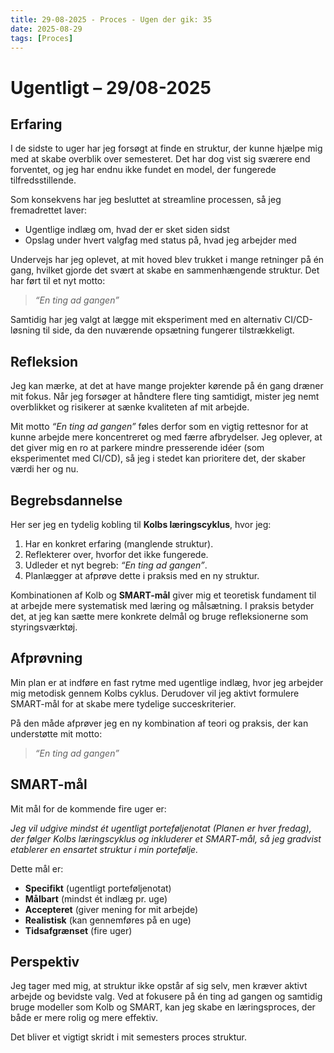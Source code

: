 ```yaml
---
title: 29-08-2025 - Proces - Ugen der gik: 35
date: 2025-08-29
tags: [Proces]
---
```


# Ugentligt – 29/08-2025

## __Erfaring__  
I de sidste to uger har jeg forsøgt at finde en struktur, der kunne hjælpe mig med at skabe overblik over semesteret. Det har dog vist sig sværere end forventet, og jeg har endnu ikke fundet en model, der fungerede tilfredsstillende.  

Som konsekvens har jeg besluttet at streamline processen, så jeg fremadrettet laver:  
- Ugentlige indlæg om, hvad der er sket siden sidst  
- Opslag under hvert valgfag med status på, hvad jeg arbejder med  

Undervejs har jeg oplevet, at mit hoved blev trukket i mange retninger på én gang, hvilket gjorde det svært at skabe en sammenhængende struktur. Det har ført til et nyt motto:  

> *“En ting ad gangen”*  

Samtidig har jeg valgt at lægge mit eksperiment med en alternativ CI/CD-løsning til side, da den nuværende opsætning fungerer tilstrækkeligt.  

## __Refleksion__  
Jeg kan mærke, at det at have mange projekter kørende på én gang dræner mit fokus. Når jeg forsøger at håndtere flere ting samtidigt, mister jeg nemt overblikket og risikerer at sænke kvaliteten af mit arbejde.  

Mit motto *“En ting ad gangen”* føles derfor som en vigtig rettesnor for at kunne arbejde mere koncentreret og med færre afbrydelser. Jeg oplever, at det giver mig en ro at parkere mindre presserende idéer (som eksperimentet med CI/CD), så jeg i stedet kan prioritere det, der skaber værdi her og nu.  

## __Begrebsdannelse__  
Her ser jeg en tydelig kobling til **Kolbs læringscyklus**, hvor jeg:  
1. Har en konkret erfaring (manglende struktur).  
2. Reflekterer over, hvorfor det ikke fungerede.  
3. Udleder et nyt begreb: *“En ting ad gangen”*.  
4. Planlægger at afprøve dette i praksis med en ny struktur.  

Kombinationen af Kolb og **SMART-mål** giver mig et teoretisk fundament til at arbejde mere systematisk med læring og målsætning. I praksis betyder det, at jeg kan sætte mere konkrete delmål og bruge refleksionerne som styringsværktøj.  

## __Afprøvning__  
Min plan er at indføre en fast rytme med ugentlige indlæg, hvor jeg arbejder mig metodisk gennem Kolbs cyklus. Derudover vil jeg aktivt formulere SMART-mål for at skabe mere tydelige succeskriterier.  

På den måde afprøver jeg en ny kombination af teori og praksis, der kan understøtte mit motto:  

> *“En ting ad gangen”*  

## __SMART-mål__  
Mit mål for de kommende fire uger er:  

*Jeg vil udgive mindst ét ugentligt porteføljenotat (Planen er hver fredag), der følger Kolbs læringscyklus og inkluderer et SMART-mål, så jeg gradvist etablerer en ensartet struktur i min portefølje.*  

Dette mål er:  
- **Specifikt** (ugentligt porteføljenotat)  
- **Målbart** (mindst ét indlæg pr. uge)  
- **Accepteret** (giver mening for mit arbejde)  
- **Realistisk** (kan gennemføres på en uge)  
- **Tidsafgrænset** (fire uger)  

## __Perspektiv__  
Jeg tager med mig, at struktur ikke opstår af sig selv, men kræver aktivt arbejde og bevidste valg. Ved at fokusere på én ting ad gangen og samtidig bruge modeller som Kolb og SMART, kan jeg skabe en læringsproces, der både er mere rolig og mere effektiv.  

Det bliver et vigtigt skridt i mit semesters proces struktur.
